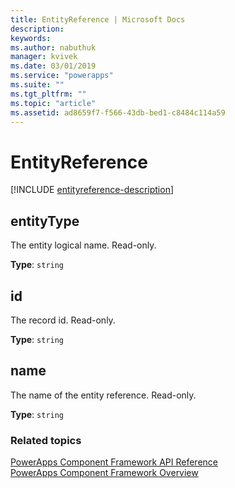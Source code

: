 ```yaml
---
title: EntityReference | Microsoft Docs
description: 
keywords:
ms.author: nabuthuk
manager: kvivek
ms.date: 03/01/2019
ms.service: "powerapps"
ms.suite: ""
ms.tgt_pltfrm: ""
ms.topic: "article"
ms.assetid: ad8659f7-f566-43db-bed1-c8484c114a59
---
```


# EntityReference

<!-- CustomControlEntityReference -->

[!INCLUDE [entityreference-description](includes/entityreference-description.md)]

## entityType

The entity logical name. Read-only.

**Type**: `string`

## id

The record id. Read-only.

**Type**: `string`

## name

The name of the entity reference. Read-only.

**Type**: `string`

### Related topics

[PowerApps Component Framework API Reference](../reference/index.md)<br/>
[PowerApps Component Framework Overview](../overview.md)